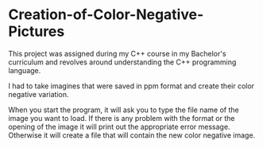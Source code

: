 # Creation-of-Color-Negative-Pictures

This project was assigned during my C++ course in my Bachelor's curriculum and revolves around understanding the C++ programming language.

I had to take imagines that were saved in ppm format and create their color negative variation.

When you start the program, it will ask you to type the file name of the image you want to load. If there is any problem with the format or the opening of the image it will print out the appropriate error message. Otherwise it will create a file that will contain the new color negative image.
